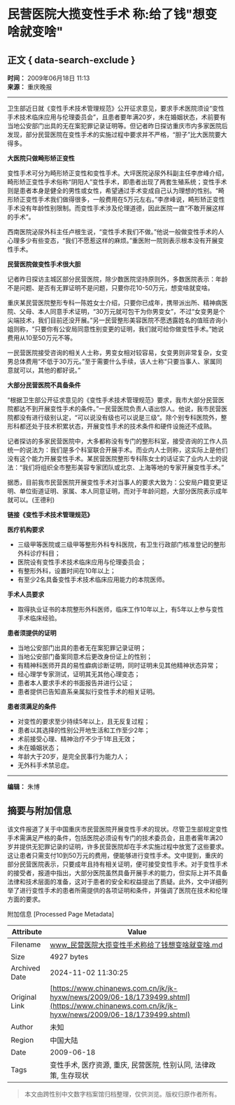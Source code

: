 # 民营医院大揽变性手术 称:给了钱"想变啥就变啥"

## 正文 { data-search-exclude }


**时间：** 2009年06月18日 11:13  
**来源：** 重庆晚报  

---  

卫生部近日就《变性手术技术管理规范》公开征求意见，要求手术医院须设“变性手术技术临床应用与伦理委员会”，且患者要年满20岁，未在婚姻状态，术前要有当地公安部门出具的无在案犯罪记录证明等。但记者昨日探访重庆市内多家医院后发现，部分民营医院在变性手术的实施过程中要求并不严格，“胆子”比大医院要大得多。

**大医院只做畸形矫正变性**

变性手术可分为畸形矫正变性和变性手术。大坪医院泌尿外科副主任李彦峰介绍，畸形矫正变性手术俗称“阴阳人”变性手术，即患者出现了两套生殖系统；变性手术则是患者本身是健全的男性或女性，希望通过手术变成自己认为理想的性别。“畸形矫正变性手术我们做得很多，一般费用在5万元左右。”李彦峰说，畸形矫正变性手术没有年龄性别限制。而变性手术涉及伦理道德，因此医院一直“不敢开展这样的手术”。

西南医院泌尿外科主任卢根生说，“变性手术我们不做。”他说一般做变性手术的人心理多少有些变态，“我们不愿惹这样的麻烦。”重医附一院则表示根本没有开展变性手术。

**民营医院做变性手术很大胆**

记者昨日探访主城区部分民营医院，除少数医院坚持原则外，多数医院表示：年龄不是问题、是否有无罪证明不是问题，只要你花10-50万元，想变啥就变啥。

重庆某民营医院整形专科一陈姓女士介绍，只要你已成年，携带派出所、精神病医院、父母、本人同意手术证明，“30万元就可包干为你男变女”，不过“女变男是个尖端技术，我们目前还没开展。”另一民营整形美容医院不愿透露姓名的值班咨询小姐则称，“只要你有公安局同意性别变更的证明，我们就可给你做变性手术。”她说费用从10至50万元不等。

一民营医院接受咨询的相关人士称，男变女相对较容易，女变男则非常复杂，女变男总体费用“不低于30万元。”至于需要什么手续，该人士称“只要当事人、家属同意就可以，其他的都好说。”

**大部分民营医院不具备条件**

“根据卫生部公开征求意见的《变性手术技术管理规范》要求，我市大部分民营医院都达不到开展变性手术的条件。”一民营医院负责人语出惊人。他说，我市民营医院都没有进行级别认定，“可以说没有级也可以说是三级”。除个别专科医院外，整形科都还处于技术积累状态，开展变性手术的技术条件和硬件设施还不成熟。

记者探访的多家民营医院中，大多都称没有专门的整形科室，接受咨询的工作人员统一的说法为：我们是多个科室联合开展手术。而业内人士则称，这实际上是他们没有这个能力开展变性手术。某民营医院整形专科陈女士的话证实了业内人士的说法：“我们将组织全市整形美容专家团队或北京、上海等地的专家开展变性手术。”

据悉，目前我市民营医院开展变性手术对当事人的要求大致为：公安局户籍变更证明、单位街道证明、家属、本人同意证明，而对于年龄问题，大部分医院表示成年就可以。(王德利)

**链接《变性手术技术管理规范》**

**医疗机构要求**

- 三级甲等医院或三级甲等整形外科专科医院，有卫生行政部门核准登记的整形外科诊疗科目；
- 医院设有变性手术技术临床应用与伦理委员会；
- 有整形外科，设置时间在10年以上；
- 有至少2名具备变性手术技术临床应用能力的本院医师。

**手术人员要求**

- 取得执业证书的本院整形外科医师，临床工作10年以上，有5年以上参与变性手术临床经验。

**患者须提供的证明**

- 当地公安部门出具的患者无在案犯罪记录证明；
- 当地公安部门备案同意术后更改身份证上的性别；
- 有精神科医师开具的易性癖病诊断证明，同时证明未见其他精神状态异常；
- 经心理学专家测试，证明其无其他心理变态；
- 患者本人要求手术的书面报告并进行公证；
- 患者提供已告知直系亲属拟行变性手术的相关证明。

**患者须满足的条件**

- 对变性的要求至少持续5年以上，且无反复过程；
- 患者以其选择的性别公开地生活和工作至少2年；
- 术前接受心理、精神治疗不少于1年且无效；
- 未在婚姻状态；
- 年龄大于20岁，是完全民事行为能力人；
- 无外科手术禁忌症。

---  

**编辑：** 朱博

## 摘要与附加信息

<!-- tcd_abstract -->
该文件报道了关于中国重庆市民营医院开展变性手术的现状。尽管卫生部规定变性手术需满足严格的条件，包括医院必须设有专门的技术委员会，且患者需年满20岁并提供无犯罪记录的证明，许多民营医院却在手术实施过程中放宽了这些要求。这让患者只需支付10到50万元的费用，便能够进行变性手术。文中提到，重庆的部分民营医院表示，只要成年且持有相关证明，便可接受变性手术。对于变性手术的接受者，报道中指出，大部分医院虽然具备开展手术的能力，但实际上并不具备法律和技术层面的准备，这对于患者的安全和权益提出了质疑。此外，文中详细列举了进行变性手术的患者所需提供的各项证明和条件，并强调了医院在技术和伦理方面的要求。
<!-- tcd_abstract_end -->

附加信息 [Processed Page Metadata]

| Attribute       | Value                                  |
|-----------------|----------------------------------------|
| Filename        | www_民营医院大揽变性手术称给了钱想变啥就变啥.md                             |
| Size            | 4927 bytes                           |
| Archived Date   | 2024-11-02 11:30:25                             |
| Original Link   | [https://www.chinanews.com.cn/jk/jk-hyxw/news/2009/06-18/1739499.shtml](https://www.chinanews.com.cn/jk/jk-hyxw/news/2009/06-18/1739499.shtml)                       |
| Author          | 未知                               |
| Region          | 中国大陆                               |
| Date            | 2009-06-18                                 |
| Tags            | 变性手术, 医疗资源, 重庆, 民营医院, 性别认同, 法律政策, 生存现状                                 |
>
> 本文由跨性别中文数字档案馆归档整理，仅供浏览。版权归原作者所有。
>
